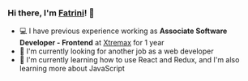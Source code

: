 ### Hi there, I'm [Fatrini](https://fnurrahmah.vercel.app/)! 👋 ###

* 💻 I have previous experience working as **Associate Software Developer - Frontend** at [Xtremax](https://www.xtremax.com/) for 1 year
* 🔎 I'm currently looking for another job as a web developer
* 🌱 I'm currently learning how to use React and Redux, and I'm also learning more about JavaScript
